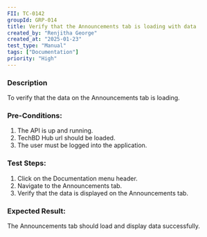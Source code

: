 ```yaml
---
FII: TC-0142
groupId: GRP-014
title: Verify that the Announcements tab is loading with data
created_by: "Renjitha George"
created_at: "2025-01-23"
test_type: "Manual"
tags: ["Documentation"]
priority: "High"
---
```


### Description

To verify that the data on the Announcements tab is loading.

### Pre-Conditions:

1. The API is up and running.
2. TechBD Hub url should be loaded.
3. The user must be logged into the application.

### Test Steps:

1. Click on the Documentation menu header.
2. Navigate to the Announcements tab.
3. Verify that the data is displayed on the Announcements tab.

### Expected Result:

The Announcements tab should load and display data successfully.
